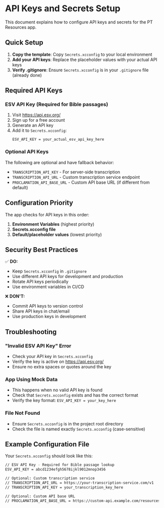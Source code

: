 # API Keys and Secrets Setup

This document explains how to configure API keys and secrets for the PT Resources app.

## Quick Setup

1. **Copy the template**: Copy `Secrets.xcconfig` to your local environment
2. **Add your API keys**: Replace the placeholder values with your actual API keys
3. **Verify .gitignore**: Ensure `Secrets.xcconfig` is in your `.gitignore` file (already done)

## Required API Keys

### ESV API Key (Required for Bible passages)
1. Visit https://api.esv.org/
2. Sign up for a free account
3. Generate an API key
4. Add it to `Secrets.xcconfig`:
   ```
   ESV_API_KEY = your_actual_esv_api_key_here
   ```

### Optional API Keys

The following are optional and have fallback behavior:

- `TRANSCRIPTION_API_KEY` - For server-side transcription
- `TRANSCRIPTION_API_URL` - Custom transcription service endpoint
- `PROCLAMATION_API_BASE_URL` - Custom API base URL (if different from default)

## Configuration Priority

The app checks for API keys in this order:

1. **Environment Variables** (highest priority)
2. **Secrets.xcconfig file** 
3. **Default/placeholder values** (lowest priority)

## Security Best Practices

✅ **DO:**
- Keep `Secrets.xcconfig` in `.gitignore`
- Use different API keys for development and production
- Rotate API keys periodically
- Use environment variables in CI/CD

❌ **DON'T:**
- Commit API keys to version control
- Share API keys in chat/email
- Use production keys in development

## Troubleshooting

### "Invalid ESV API Key" Error
- Check your API key in `Secrets.xcconfig`
- Verify the key is active on https://api.esv.org/
- Ensure no extra spaces or quotes around the key

### App Using Mock Data
- This happens when no valid API key is found
- Check that `Secrets.xcconfig` exists and has the correct format
- Verify the key format: `ESV_API_KEY = your_key_here`

### File Not Found
- Ensure `Secrets.xcconfig` is in the project root directory
- Check the file is named exactly `Secrets.xcconfig` (case-sensitive)

## Example Configuration File

Your `Secrets.xcconfig` should look like this:

```bash
// ESV API Key - Required for Bible passage lookup
ESV_API_KEY = abcd1234efgh5678ijkl9012mnop3456

// Optional: Custom transcription service
// TRANSCRIPTION_API_URL = https://your-transcription-service.com/v1
// TRANSCRIPTION_API_KEY = your_transcription_key_here

// Optional: Custom API base URL
// PROCLAMATION_API_BASE_URL = https://custom-api.example.com/resources
```